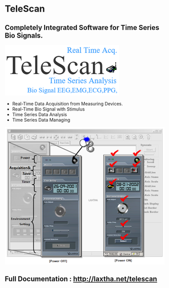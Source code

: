 # TeleScan
## Completely Integrated Software for Time Series Bio Signals.
![telescan](Images/LOGO_TeleScan_360x160.png)
- Real-Time Data Acquisition from Measuring Devices.
- Real-Time Bio Signal with Stimulus 
- Time Series Data Analysis 
- Time Series Data Managing

![telescan](Images/Data-Acquisition-Bar_TeleScan_737x635.png)
## Full Documentation : http://laxtha.net/telescan
